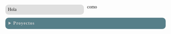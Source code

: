 <style>
@import url('https://fonts.googleapis.com/css2?family=Varela+Round&display=swap');
</style>
<div style="
    font-family: 'Varela Round', serif;
    display: grid;
    grid-template-columns: repeat(1, minmax(0 , 1fr));
    gap: 10px">
    <div style="
        display: grid; 
        grid-template-columns: repeat(2, minmax(0, 1fr));
        gap: 10px;
        ">
        <div style="
        display: flex;
        background-color: rgb(223, 223, 223);
        padding: 8px;
        border-radius: 10px;
        ">
            Hola
        </div>
        <div>
            como
        </div>
    </div>
    <details style="
        padding: 10px;
        background-color:rgb(87, 127, 137);
        border-radius: 10px;
        transition: 1.5s;
        ">
        <summary style="
        color: rgb(205, 207, 208); 
        font-weight: 600;
        letter-spacing: 1px;
        ">
            Proyectos
        </summary>
        aaaaa
    </details>
</div>